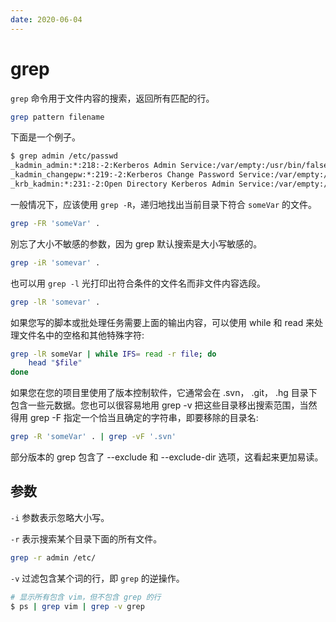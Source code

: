 ```yaml
---
date: 2020-06-04
---
```


# grep

`grep` 命令用于文件内容的搜索，返回所有匹配的行。

```bash
grep pattern filename
```

下面是一个例子。

```bash
$ grep admin /etc/passwd
_kadmin_admin:*:218:-2:Kerberos Admin Service:/var/empty:/usr/bin/false
_kadmin_changepw:*:219:-2:Kerberos Change Password Service:/var/empty:/usr/bin/false
_krb_kadmin:*:231:-2:Open Directory Kerberos Admin Service:/var/empty:/usr/bin/false
```

一般情况下，应该使用 `grep -R`，递归地找出当前目录下符合 `someVar` 的文件。

```bash
grep -FR 'someVar' .
```

別忘了大小不敏感的参数，因为 grep 默认搜索是大小写敏感的。

```bash
grep -iR 'somevar' .
```

也可以用 `grep -l` 光打印出符合条件的文件名而非文件内容选段。

```bash
grep -lR 'somevar' .
```

如果您写的脚本或批处理任务需要上面的输出内容，可以使用 while 和 read 来处理文件名中的空格和其他特殊字符:

```bash
grep -lR someVar | while IFS= read -r file; do
    head "$file"
done
```

如果您在您的项目里使用了版本控制软件，它通常会在 .svn， .git， .hg 目录下包含一些元数据。您也可以很容易地用 grep -v 把这些目录移出搜索范围，当然得用 grep -F 指定一个恰当且确定的字符串，即要移除的目录名:

```bash
grep -R 'someVar' . | grep -vF '.svn'
```

部分版本的 grep 包含了 --exclude 和 --exclude-dir 选项，这看起来更加易读。

## 参数

`-i` 参数表示忽略大小写。

`-r` 表示搜索某个目录下面的所有文件。

```bash
grep -r admin /etc/
```

`-v` 过滤包含某个词的行，即 `grep` 的逆操作。

```bash
# 显示所有包含 vim，但不包含 grep 的行
$ ps | grep vim | grep -v grep
```
